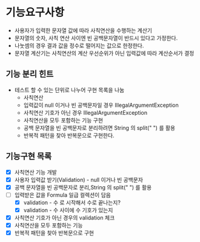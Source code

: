 # 기능요구사항

- 사용자가 입력한 문자열 값에 따라 사칙연산을 수행하는 계산기
- 문자열의 숫자, 사칙 연산 사이엔 빈 공백문자열이 반드시 있다고 가정한다.
- 나눗셈의 경우 결과 값을 정수로 떨어지는 값으로 한정한다.
- 문자열 계산기는 사칙연산의 계산 우선순위가 아닌 입력값에 따라 계산순서가 결정

## 기능 분리 힌트

- 테스트 할 수 있는 단위로 나누어 구현 목록을 나눔
    - 사칙연산
    - 입력값이 null 이거나 빈 공백문자일 경우 IllegalArgumentException
    - 사칙연산 기호가 아닌 경우 IllegalArgumentException
    - 사칙연산을 모두 포함하는 기능 구현
    - 공백 문자열을 빈 공백문자로 분리하려면 String 의 split(" ") 를 활용
    - 반복적 패턴을 찾아 반복문으로 구현한다.

## 기능구현 목록

- [x] 사칙연산 기능 개발
- [x] 사용자 입력값 받기(Validation) - null 이거나 빈 공백문자
- [x] 공백 문자열을 빈 공백문자로 분리,String 의 split(" ") 를 활용
- [ ] 입력받은 값을 Formula 일급 컬렉션이 담음
    - [x] validation - 수 로 시작해서 수로 끝나는지?
    - [x] validation - 수 사이에 수 기호가 있는지
- [x] 사칙연산 기호가 아닌 경우의 validation 체크
- [x] 사칙연산을 모두 포함하는 기능
- [x] 반복적 패턴을 찾아 반복문으로 구현
